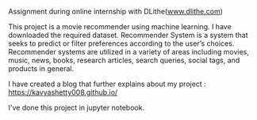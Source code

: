 Assignment during online internship with DLithe(www.dlithe.com)

This project is a movie recommender using machine learning.
I have downloaded the required dataset.
Recommender System is a system that seeks to predict or filter preferences according to the user’s choices. Recommender systems are utilized in a variety of areas including movies, music, news, books, research articles, search queries, social tags, and products in general.

I have created a blog that further explains about my project : https://kavyashetty008.github.io/

I've done this project in jupyter notebook.

